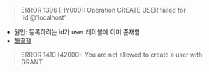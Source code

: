 > ERROR 1396 (HY000): Operation CREATE USER failed for 'id'@'localhost'
- 원인: 등록하려는 id가 user 테이블에 이미 존재함
- [해결책](https://stackoverflow.com/questions/5555328/error-1396-hy000-operation-create-user-failed-for-jacklocalhost
)

> ERROR 1410 (42000): You are not allowed to create a user with GRANT
